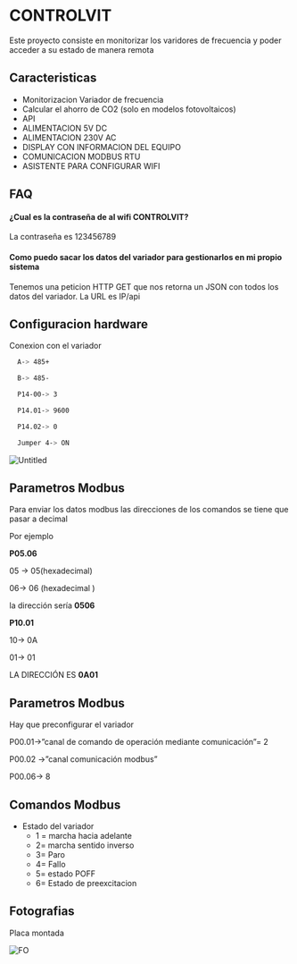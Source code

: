 
# CONTROLVIT

Este proyecto consiste en monitorizar los varidores de frecuencia y poder acceder a su estado de manera remota


## Caracteristicas

- Monitorizacion Variador de frecuencia
- Calcular el ahorro de CO2 (solo en modelos fotovoltaicos)
- API
- ALIMENTACION 5V DC
- ALIMENTACION 230V AC
- DISPLAY CON INFORMACION DEL EQUIPO
- COMUNICACION MODBUS RTU
- ASISTENTE PARA CONFIGURAR WIFI 


## FAQ

#### ¿Cual es la contraseña de al wifi CONTROLVIT?

La contraseña es 123456789

#### Como puedo sacar los datos del variador para gestionarlos en mi propio sistema

Tenemos una peticion HTTP GET que nos retorna un JSON con todos los datos del variador. La URL es IP/api


## Configuracion hardware

Conexion con el variador
```bash
  A-> 485+
```
```bash
  B-> 485-
```
```bash
  P14-00-> 3
```
```bash
  P14.01-> 9600
```
```bash
  P14.02-> 0
```
```bash
  Jumper 4-> ON
```
![Untitled](https://github.com/agente47m/controlvit/assets/14801079/7a169059-c211-4540-a094-88e79c98f2a4)

## Parametros Modbus
Para enviar los datos modbus las direcciones de los comandos se tiene que pasar a decimal 

Por ejemplo 

**P05.06**

05 → 05(hexadecimal)

06→ 06 (hexadecimal )

la dirección sería **0506**

**P10.01**

10→ 0A

01→ 01 

LA DIRECCIÓN ES **0A01**

## Parametros Modbus

Hay que preconfigurar el variador

P00.01→”canal de comando de operación mediante comunicación”= 2

P00.02 →”canal comunicación modbus”

P00.06→ 8

## Comandos Modbus
- Estado del variador
    - 1 = marcha hacia adelante
    - 2= marcha sentido inverso
    - 3= Paro
    - 4= Fallo
    - 5= estado POFF
    - 6= Estado de preexcitacion

## Fotografias
Placa montada 

![FO](https://github.com/agente47m/controlvit/assets/14801079/43b6f8d7-fc47-49c4-a4fc-30bb8b497b3b)

